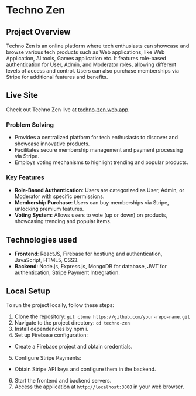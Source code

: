 # Techno Zen

## Project Overview
Techno Zen is an online platform where tech enthusiasts can showcase and browse various tech products such as Web applications, like Web Application, AI tools, Games application etc. It features role-based authentication for User, Admin, and Moderator roles, allowing different levels of access and control. Users can also purchase memberships via Stripe for additional features and benefits.

## Live Site
Check out Techno Zen live at [techno-zen.web.app](https://techno-zen.web.app/).

### Problem Solving
- Provides a centralized platform for tech enthusiasts to discover and showcase innovative products.
- Facilitates secure membership management and payment processing via Stripe.
- Employs voting mechanisms to highlight trending and popular products.

### Key Features
- **Role-Based Authentication**: Users are categorized as User, Admin, or Moderator with specific permissions.
- **Membership Purchase**: Users can buy memberships via Stripe, unlocking premium features.
- **Voting System**: Allows users to vote (up or down) on products, showcasing trending and popular items.

## Technologies used
- **Frontend**: ReactJS, Firebase for hostiung and authentication, JavaScript, HTML5, CSS3.
- **Backend**: Node.js, Express.js, MongoDB for database, JWT for authentication, Stripe Payment Intregration.

## Local Setup
To run the project locally, follow these steps:
1. Clone the repository: `git clone https://github.com/your-repo-name.git`
2. Navigate to the project directory: `cd techno-zen`
3. Install dependencies by npm i.
4. Set up Firebase configuration:
- Create a Firebase project and obtain credentials.
5. Configure Stripe Payments:
- Obtain Stripe API keys and configure them in the backend.
6. Start the frontend and backend servers.
7. Access the application at `http://localhost:3000` in your web browser.
